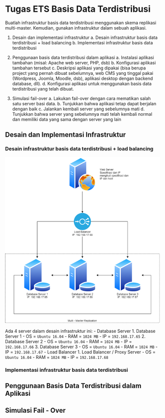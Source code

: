 # Tugas ETS Basis Data Terdistribusi

Buatlah infrastruktur basis data terdistribusi menggunakan skema replikasi multi-master. Kemudian, gunakan infrastruktur dalam sebuah aplikasi.

1. Desain dan implementasi infrastruktur
	a. Desain infrastruktur basis data terdistribusi + load balancing
	b. Implementasi infrastruktur basis data terdistribusi

2. Penggunaan basis data terdistribusi dalam aplikasi
	a. Instalasi aplikasi tambahan (misal: Apache web server, PHP, dsb)
	b. Konfigurasi aplikasi tambahan tersebut
	c. Deskripsi aplikasi yang dipakai (bisa berupa project yang pernah dibuat sebelumnya, web CMS yang tinggal pakai (Wordpress, Joomla, Moodle, dsb), aplikasi desktop dengan backend database, dll).
	d. Konfigurasi aplikasi untuk menggunakan basis data terdistribusi yang telah dibuat.

3. Simulasi fail-over
	a. Lakukan fail-over dengan cara mematikan salah satu server basi data.
	b. Tunjukkan bahwa aplikasi tetap dapat berjalan dengan baik
	c. Jalankan kembali server yang sebelumnya mati
	d. Tunjukkan bahwa server yang sebelumnya mati telah kembali normal dan memiliki data yang sama dengan server yang lain


## Desain dan Implementasi Infrastruktur
### Desain infrastruktur basis data terdistribusi + load balancing
![Design dari infrastruktur BDT](Pic/Design.png)

Ada 4 server dalam desain infrastruktur ini:
	- Database Server
		1. Database Server 1
			- OS = ```Ubuntu 16.04```
			- RAM = ```1024 MB```
			- IP = ```192.168.17.65```
		2. Database Server 2
			- OS = ```Ubuntu 16.04```
			- RAM = ```1024 MB```
			- IP = ```192.168.17.66```
		3. Database Server 3
			- OS = ```Ubuntu 16.04```
			- RAM = ```1024 MB```
			- IP = ```192.168.17.67```
	- Load Balancer
		1. Load Balancer / Proxy Server
			- OS = ```Ubuntu 16.04```
			- RAM = ```1024 MB```
			- IP = ```192.168.17.68``` 

### Implementasi infrastruktur basis data terdistribusi



## Penggunaan Basis Data Terdistribusi dalam Aplikasi

## Simulasi Fail - Over